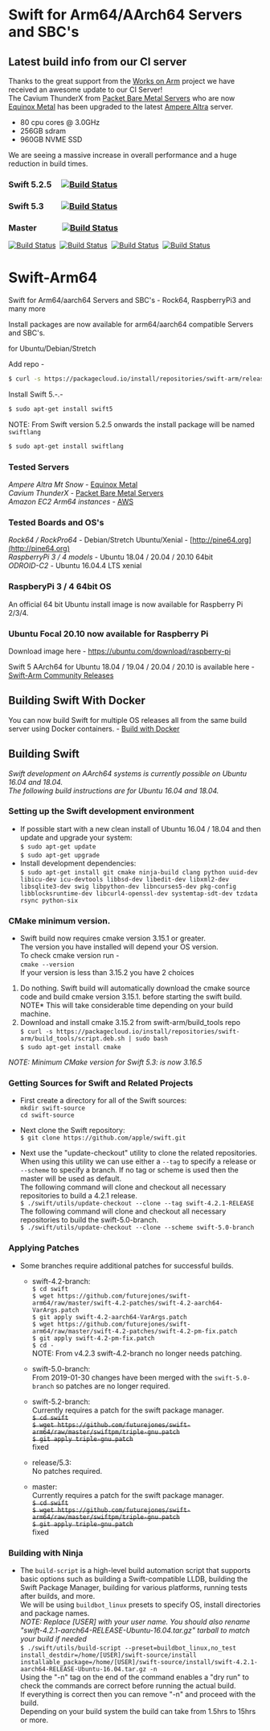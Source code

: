 # Swift for Arm64/AArch64 Servers and SBC's
## Latest build info from our CI server
Thanks to the great support from the [Works on Arm](https://www.worksonarm.com/) project we have received an awesome update to our CI Server!  
The Cavium ThunderX from [Packet Bare Metal Servers](https://www.packet.com/cloud/servers/c1-large-arm/)  who are now [Equinox Metal](https://metal.equinix.com/) has been upgraded to the latest [Ampere Altra](https://amperecomputing.com/altra/) server.  
* 80 cpu cores @ 3.0GHz
* 256GB sdram
* 960GB NVME SSD  

We are seeing a massive increase in overall performance and a huge reduction in build times.

### Swift 5.2.5 &nbsp;&nbsp;&nbsp; [![Build Status](http://futurejones.xyz:8080/view/Ubuntu%2018.04/job/swift-5.2.x-ubuntu-18.04/badge/icon)](http://futurejones.xyz:8080/view/Ubuntu%2018.04/job/swift-5.2.x-ubuntu-18.04/)
### Swift 5.3 &nbsp;&nbsp;&nbsp;&nbsp;&nbsp;&nbsp;&nbsp; [![Build Status](http://futurejones.xyz:8080/view/Ubuntu%2018.04/job/swift-5.3.x-ubuntu-18.04/badge/icon)](http://futurejones.xyz:8080/view/Ubuntu%2018.04/job/swift-5.3.x-ubuntu-18.04/)
### Master &nbsp;&nbsp;&nbsp;&nbsp;&nbsp;&nbsp;&nbsp;&nbsp;&nbsp;&nbsp;&nbsp;&nbsp;[![Build Status](http://futurejones.xyz:8080/view/Ubuntu%2020.04/job/swift-master-ubuntu-20.04/badge/icon)](http://futurejones.xyz:8080/view/Ubuntu%2020.04/job/swift-master-ubuntu-20.04/)&nbsp;&nbsp;&nbsp;
[![Build Status](http://futurejones.xyz:8080/view/Ubuntu%2018.04/job/swift-master-ubuntu-18.04/badge/icon?subject=amazon-linux&status=2&color=orange)](https://github.com/futurejones/swift-arm64/releases/)&nbsp;
[![Build Status](http://futurejones.xyz:8080/view/Ubuntu%2018.04/job/swift-master-ubuntu-18.04/badge/icon?subject=debian&status=10&color=orange)](https://github.com/futurejones/swift-arm64/releases/)&nbsp;
[![Build Status](http://futurejones.xyz:8080/view/Ubuntu%2018.04/job/swift-master-ubuntu-18.04/badge/icon?subject=ubuntu&status=18.04&color=orange)](https://github.com/futurejones/swift-arm64/releases/)&nbsp;
[![Build Status](http://futurejones.xyz:8080/view/Ubuntu%2018.04/job/swift-master-ubuntu-18.04/badge/icon?subject=ubuntu&status=20.04&color=orange)](https://github.com/futurejones/swift-arm64/releases/)&nbsp;

# Swift-Arm64
Swift for Arm64/aarch64 Servers and SBC's - Rock64, RaspberryPi3 and many more

Install packages are now available for arm64/aarch64 compatible Servers and SBC's.

for Ubuntu/Debian/Stretch

Add repo -

```bash
$ curl -s https://packagecloud.io/install/repositories/swift-arm/release/script.deb.sh | sudo bash
``` 

Install Swift 5.-.- 

```bash
$ sudo apt-get install swift5
```  
NOTE: From Swift version 5.2.5 onwards the install package will be named `swiftlang`
```bash
$ sudo apt-get install swiftlang
```  
### Tested Servers
*Ampere Altra Mt Snow* - [Equinox Metal](https://metal.equinix.com/)  
*Cavium ThunderX* - [Packet Bare Metal Servers](https://www.packet.com/cloud/servers/c1-large-arm/)  
*Amazon EC2 Arm64 instances* - [AWS](https://aws.amazon.com/ec2/instance-types/a1/)
### Tested Boards and OS's

*Rock64 / RockPro64* - Debian/Stretch Ubuntu/Xenial - [http://pine64.org](http://pine64.org)  
*RaspberryPi 3 / 4 models* - Ubuntu 18.04 / 20.04 / 20.10 64bit  
*ODROID-C2* - Ubuntu 16.04.4 LTS xenial

### RaspberyPi 3 / 4 64bit OS

An official 64 bit Ubuntu install image is now available for Raspberry Pi 2/3/4.

### Ubuntu Focal 20.10 now available for Raspberry Pi  
Download image here - https://ubuntu.com/download/raspberry-pi  

Swift 5 AArch64 for Ubuntu 18.04 / 19.04 / 20.04 / 20.10 is available here - [Swift-Arm Community Releases](https://packagecloud.io/swift-arm/release)

## Building Swift With Docker
You can now build Swift for multiple OS releases all from the same build server using Docker containers. - [Build with Docker](https://github.com/futurejones/swift-arm64/blob/master/swift-ci-docker/README.md)

## Building Swift

*Swift development on AArch64 systems is currently possible on Ubuntu 16.04 and 18.04.*  
*The following build instructions are for Ubuntu 16.04 and 18.04.*

### Setting up the Swift development environment
* If possible start with a new clean install of Ubuntu 16.04 / 18.04 and then update and upgrade your system:  
```$ sudo apt-get update```  
```$ sudo apt-get upgrade```
* Install development dependencies:  
```$ sudo apt-get install git cmake ninja-build clang python uuid-dev libicu-dev icu-devtools libbsd-dev libedit-dev libxml2-dev libsqlite3-dev swig libpython-dev libncurses5-dev pkg-config libblocksruntime-dev libcurl4-openssl-dev systemtap-sdt-dev tzdata rsync python-six```  

### CMake minimum version.
* Swift build now requires cmake version 3.15.1 or greater.  
The version you have installed will depend your OS version.  
To check cmake version run -  
```cmake --version```  
If your version is less than 3.15.2 you have 2 choices  
1. Do nothing. Swift build will automatically download the cmake source code and build cmake version 3.15.1. before starting the swift build. NOTE* This will take considerable time depending on your build machine.  
2. Download and install cmake 3.15.2 from swift-arm/build_tools repo  
```$ curl -s https://packagecloud.io/install/repositories/swift-arm/build_tools/script.deb.sh | sudo bash```  
```$ sudo apt-get install cmake```  

*NOTE: Minimum CMake version for Swift 5.3: is now 3.16.5*

### Getting Sources for Swift and Related Projects
* First create a directory for all of the Swift sources:  
```mkdir swift-source```  
```cd swift-source```

* Next clone the Swift repository:  
```$ git clone https://github.com/apple/swift.git```

* Next use the "update-checkout" utility to clone the related repositories. When using this utility we can use either a `--tag` to specify a release or `--scheme` to specify a branch. If no tag or scheme is used then the master will be used as default.  
The following command will clone and checkout all necessary repositories to build a 4.2.1 release.  
```$ ./swift/utils/update-checkout --clone --tag swift-4.2.1-RELEASE```  
The following command will clone and checkout all necessary repositories to build the swift-5.0-branch.  
```$ ./swift/utils/update-checkout --clone --scheme swift-5.0-branch```

### Applying Patches
* Some branches require additional patches for successful builds.  
  * swift-4.2-branch:  
  ```$ cd swift```  
  ```$ wget https://github.com/futurejones/swift-arm64/raw/master/swift-4.2-patches/swift-4.2-aarch64-VarArgs.patch```  
  ```$ git apply swift-4.2-aarch64-VarArgs.patch```  
  ```$ wget https://github.com/futurejones/swift-arm64/raw/master/swift-4.2-patches/swift-4.2-pm-fix.patch```  
  ```$ git apply swift-4.2-pm-fix.patch```  
  ```$ cd -```  
  NOTE: From v4.2.3 swift-4.2-branch no longer needs patching.
  
  * swift-5.0-branch:  
  From 2019-01-30 changes have been merged with the `swift-5.0-branch` so patches are no longer required.

  * swift-5.2-branch:  
  Currently requires a patch for the swift package manager.  
  ~~```$ cd swift```~~  
  ~~```$ wget https://github.com/futurejones/swift-arm64/raw/master/swiftpm/triple-gnu.patch```~~  
  ~~```$ git apply triple-gnu.patch```~~  
  fixed  

  * release/5.3:  
  No patches required.  
  
  * master:  
  Currently requires a patch for the swift package manager.  
  ~~```$ cd swift```~~  
  ~~```$ wget https://github.com/futurejones/swift-arm64/raw/master/swiftpm/triple-gnu.patch```~~  
  ~~```$ git apply triple-gnu.patch```~~  
  fixed
  

### Building with Ninja
* The ```build-script``` is a high-level build automation script that supports basic options such as building a Swift-compatible LLDB, building the Swift Package Manager, building for various platforms, running tests after builds, and more.  
We will be using ```buildbot_linux``` presets to specify OS, install directories and package names.  
*NOTE: Replace [USER] with your user name. You should also rename "swift-4.2.1-aarch64-RELEASE-Ubuntu-16.04.tar.gz" tarball to match your build if needed*  
```$ ./swift/utils/build-script --preset=buildbot_linux,no_test install_destdir=/home/[USER]/swift-source/install installable_package=/home/[USER]/swift-source/install/swift-4.2.1-aarch64-RELEASE-Ubuntu-16.04.tar.gz -n```  
Using the "-n" tag on the end of the command enables a "dry run" to check the commands are correct before running the actual build.  
If everything is correct then you can remove "-n" and proceed with the build.  
Depending on your build system the build can take from 1.5hrs to 15hrs or more.  
